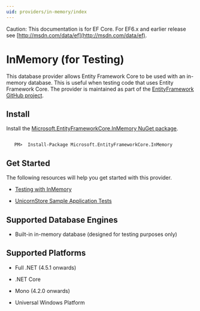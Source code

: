 ```yaml
---
uid: providers/in-memory/index
---
```

Caution: This documentation is for EF Core. For EF6.x and earlier release see [http://msdn.com/data/ef](http://msdn.com/data/ef).

  # InMemory (for Testing)

This database provider allows Entity Framework Core to be used with an in-memory database. This is useful when testing code that uses Entity Framework Core. The provider is maintained as part of the [EntityFramework GitHub project](https://github.com/aspnet/EntityFramework).

  ## Install

Install the [Microsoft.EntityFrameworkCore.InMemory NuGet package](https://www.nuget.org/packages/Microsoft.EntityFrameworkCore.InMemory/).

<!-- literal_block {"ids": [], "classes": [], "xml:space": "preserve", "backrefs": [], "linenos": false, "dupnames": [], "language": "text", "highlight_args": {}, "names": []} -->

````text

   PM>  Install-Package Microsoft.EntityFrameworkCore.InMemory
   ````

  ## Get Started

The following resources will help you get started with this provider.
   * [Testing with InMemory](../../miscellaneous/testing.md)

   * [UnicornStore Sample Application Tests](https://github.com/rowanmiller/UnicornStore/blob/master/UnicornStore/src/UnicornStore.Tests/Controllers/ShippingControllerTests.cs)

  ## Supported Database Engines

   * Built-in in-memory database (designed for testing purposes only)

  ## Supported Platforms

   * Full .NET (4.5.1 onwards)

   * .NET Core

   * Mono (4.2.0 onwards)

   * Universal Windows Platform
